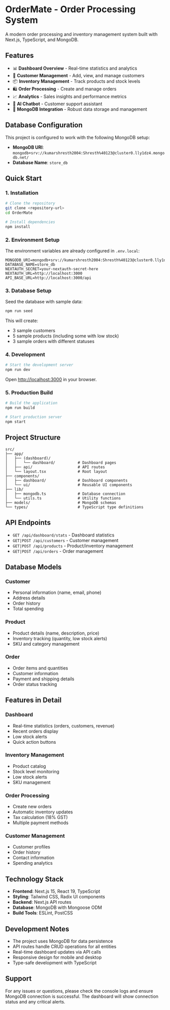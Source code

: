 # OrderMate - Order Processing System

A modern order processing and inventory management system built with Next.js, TypeScript, and MongoDB.

## Features

- 📊 **Dashboard Overview** - Real-time statistics and analytics
- 👥 **Customer Management** - Add, view, and manage customers
- 📦 **Inventory Management** - Track products and stock levels
- 🛍️ **Order Processing** - Create and manage orders
- 📈 **Analytics** - Sales insights and performance metrics
- 🤖 **AI Chatbot** - Customer support assistant
- 💾 **MongoDB Integration** - Robust data storage and management

## Database Configuration

This project is configured to work with the following MongoDB setup:
- **MongoDB URI**: `mongodb+srv://kumarshresth2004:Shresth%40123@cluster0.lly1dz4.mongodb.net/`
- **Database Name**: `store_db`

## Quick Start

### 1. Installation

```bash
# Clone the repository
git clone <repository-url>
cd OrderMate

# Install dependencies
npm install
```

### 2. Environment Setup

The environment variables are already configured in `.env.local`:

```env
MONGODB_URI=mongodb+srv://kumarshresth2004:Shresth%40123@cluster0.lly1dz4.mongodb.net/
DATABASE_NAME=store_db
NEXTAUTH_SECRET=your-nextauth-secret-here
NEXTAUTH_URL=http://localhost:3000
API_BASE_URL=http://localhost:3000/api
```

### 3. Database Setup

Seed the database with sample data:

```bash
npm run seed
```

This will create:
- 3 sample customers
- 5 sample products (including some with low stock)
- 3 sample orders with different statuses

### 4. Development

```bash
# Start the development server
npm run dev
```

Open [http://localhost:3000](http://localhost:3000) in your browser.

### 5. Production Build

```bash
# Build the application
npm run build

# Start production server
npm start
```

## Project Structure

```
src/
├── app/
│   ├── (dashboard)/
│   │   └── dashboard/          # Dashboard pages
│   ├── api/                    # API routes
│   └── layout.tsx              # Root layout
├── components/
│   ├── dashboard/              # Dashboard components
│   └── ui/                     # Reusable UI components
├── lib/
│   ├── mongodb.ts              # Database connection
│   └── utils.ts                # Utility functions
├── models/                     # MongoDB schemas
└── types/                      # TypeScript type definitions
```

## API Endpoints

- `GET /api/dashboard/stats` - Dashboard statistics
- `GET|POST /api/customers` - Customer management
- `GET|POST /api/products` - Product/inventory management
- `GET|POST /api/orders` - Order management

## Database Models

### Customer
- Personal information (name, email, phone)
- Address details
- Order history
- Total spending

### Product
- Product details (name, description, price)
- Inventory tracking (quantity, low stock alerts)
- SKU and category management

### Order
- Order items and quantities
- Customer information
- Payment and shipping details
- Order status tracking

## Features in Detail

### Dashboard
- Real-time statistics (orders, customers, revenue)
- Recent orders display
- Low stock alerts
- Quick action buttons

### Inventory Management
- Product catalog
- Stock level monitoring
- Low stock alerts
- SKU management

### Order Processing
- Create new orders
- Automatic inventory updates
- Tax calculation (18% GST)
- Multiple payment methods

### Customer Management
- Customer profiles
- Order history
- Contact information
- Spending analytics

## Technology Stack

- **Frontend**: Next.js 15, React 19, TypeScript
- **Styling**: Tailwind CSS, Radix UI components
- **Backend**: Next.js API routes
- **Database**: MongoDB with Mongoose ODM
- **Build Tools**: ESLint, PostCSS

## Development Notes

- The project uses MongoDB for data persistence
- API routes handle CRUD operations for all entities
- Real-time dashboard updates via API calls
- Responsive design for mobile and desktop
- Type-safe development with TypeScript

## Support

For any issues or questions, please check the console logs and ensure MongoDB connection is successful. The dashboard will show connection status and any critical alerts.